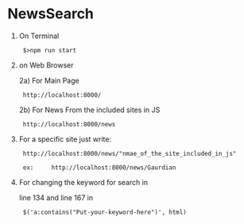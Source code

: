 # NewsSearch

1) On Terminal

        $>npm run start

2) on Web Browser

    2a) For Main Page

        http://localhost:8000/



    2b) For News From the included sites in JS

        http://localhost:8000/news



3) For a specific site just write:

        http://localhost:8000/news/"nmae_of_the_site_included_in_js"

        ex:     http://localhost:8000/news/Gaurdian



5) For changing the keyword for search in 

    line 134 and line 167 in 

        $('a:contains("Put-your-keyword-here")', html)

